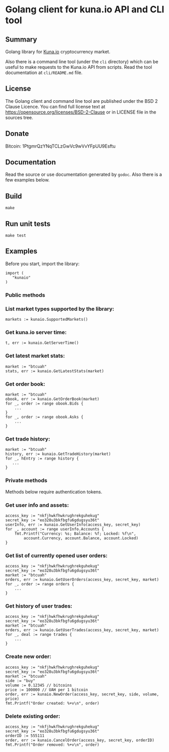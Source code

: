 # Golang client for kuna.io API and CLI tool

## Summary

Golang library for [Kuna.io](https://kuna.io/) cryptocurrency market.

Also there is a command line tool (under the ``cli`` directory) which
can be useful to make requests to the Kuna.io API from scripts. Read the
tool documentation at ``cli/README.md`` file.

## License

The Golang client and command line tool are published under the
BSD 2 Clause Licence. You can find full license text at
https://opensource.org/licenses/BSD-2-Clause or in LICENSE file
in the sources tree.

## Donate

Bitcoin: 1PtgmrQzYNqTCLzGwVc9wVvYFpUU9Esftu

## Documentation

Read the source or use documentation generated by ``godoc``. Also there is a few
examples below.

## Build

```
make
```

## Run unit tests

```
make test
```

## Examples

Before you start, import the library:

```golang
import (
   "kunaio"
)
```

### Public methods

### List market types supported by the library:

```golang
markets := kunaio.SupportedMarkets()
```

### Get kuna.io server time:

```golang
t, err := kunaio.GetServerTime()
```

### Get latest market stats:

```golang
market := "btcuah"
stats, err := kunaio.GetLatestStats(market)
```

### Get order book:

```golang
market := "btcuah"
obook, err := kunaio.GetOrderBook(market)
for _, order := range obook.Bids {
    ...
}
for _, order := range obook.Asks {
    ...
}
```

### Get trade history:

```golang
market := "btcuah"
history, err := kunaio.GetTradeHistory(market)
for _, hEntry := range history {
   ...
}
```

### Private methods

Methods below require authentication tokens.

### Get user info and assets:

```golang
access_key := "nkfjhwkfhwkrughrekguhekug"
secret_key := "eo328u3bkfbgfu6gdugsyu36t"
userInfo, err := kunaio.GetUserInfo(access_key, secret_key)
for _, account := range userInfo.Accounts {
    fmt.Printf("Currency: %s; Balance: %f; Locked: %f\n",
        account.Currency, account.Balance, account.Locked)
}
```

### Get list of currently opened user orders:

```golang
access_key := "nkfjhwkfhwkrughrekguhekug"
secret_key := "eo328u3bkfbgfu6gdugsyu36t"
market := "btcuah"
orders, err := kunaio.GetUserOrders(access_key, secret_key, market)
for _, order := range orders {
    ...
}
```

### Get history of user trades:

```golang
access_key := "nkfjhwkfhwkrughrekguhekug"
secret_key := "eo328u3bkfbgfu6gdugsyu36t"
market := "btcuah"
orders, err := kunaio.GetUserTrades(access_key, secret_key, market)
for _, deal := range trades {
    ...
}
```

### Create new order:

```golang
access_key := "nkfjhwkfhwkrughrekguhekug"
secret_key := "eo328u3bkfbgfu6gdugsyu36t"
market := "btcuah"
side := "buy"
volume := 0.12345 // bitcoins
price := 100000 // UAH per 1 bitcoin
order, err := kunaio.NewOrder(access_key, secret_key, side, volume, price)
fmt.Printf("Order created: %+v\n", order)
```

### Delete existing order:

```golang
access_key := "nkfjhwkfhwkrughrekguhekug"
secret_key := "eo328u3bkfbgfu6gdugsyu36t"
orderID := 555111
order, err := kunaio.CancelOrder(access_key, secret_key, orderID)
fmt.Printf("Order removed: %+v\n", order)
```

